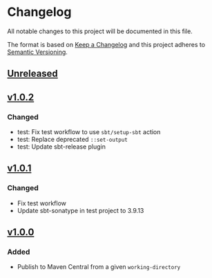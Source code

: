 # Changelog

All notable changes to this project will be documented in this file.

The format is based on [Keep a Changelog](https://keepachangelog.com/en/1.0.0/)
and this project adheres to [Semantic Versioning](https://semver.org/spec/v2.0.0.html).

## [Unreleased]

## [v1.0.2]

### Changed

- test: Fix test workflow to use `sbt/setup-sbt` action
- test: Replace deprecated `::set-output`
- test: Update sbt-release plugin

## [v1.0.1]

### Changed

- Fix test workflow
- Update sbt-sonatype in test project to 3.9.13

## [v1.0.0]

### Added

- Publish to Maven Central from a given `working-directory`

[Unreleased]: https://github.com/cucumber/action-publish-mvn/compare/v1.0.1...HEAD
[v1.0.0]: https://github.com/cucumber/action-publish-mvn/compare/fc0ace7b03d554d390b3e9d4549c5c16ea037c41...v1.0.0
[v1.0.1]: https://github.com/cucumber/action-publish-mvn/compare/v1.0.0...v1.0.1
[v1.0.2]: https://github.com/cucumber/action-publish-mvn/compare/v1.0.1...v1.0.2
